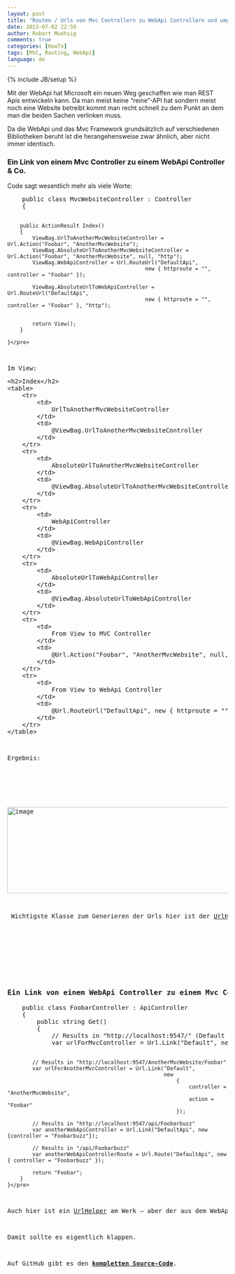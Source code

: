 ```yaml
---
layout: post
title: "Routen / Urls von Mvc Controllern zu WebApi Controllern und umgekehrt"
date: 2013-07-02 22:59
author: Robert Muehsig
comments: true
categories: [HowTo]
tags: [MVC, Routing, WebApi]
language: de
---
```

{% include JB/setup %}
<p>Mit der WebApi hat Microsoft ein neuen Weg geschaffen wie man REST Apis entwickeln kann. Da man meist keine “reine”-API hat sondern meist noch eine Website betreibt kommt man recht schnell zu dem Punkt an dem man die beiden Sachen verlinken muss.</p> <p>Da die WebApi und das Mvc Framework grundsätzlich auf verschiedenen Bibliotheken beruht ist die herangehensweise zwar ähnlich, aber nicht immer identisch.</p> <h3>Ein Link von einem Mvc Controller zu einem WebApi Controller &amp; Co.</h3> <p>Code sagt wesentlich mehr als viele Worte:</p><pre class="brush: csharp; auto-links: true; collapse: false; first-line: 1; gutter: true; html-script: false; light: false; ruler: false; smart-tabs: true; tab-size: 4; toolbar: true;">    public class MvcWebsiteController : Controller
    {

        public ActionResult Index()
        {
            ViewBag.UrlToAnotherMvcWebsiteController = Url.Action("Foobar", "AnotherMvcWebsite");
            ViewBag.AbsoluteUrlToAnotherMvcWebsiteController = Url.Action("Foobar", "AnotherMvcWebsite", null, "http");
            ViewBag.WebApiController = Url.RouteUrl("DefaultApi", 
                                                new { httproute = "", controller = "Foobar" });

            ViewBag.AbsoluteUrlToWebApiController = Url.RouteUrl("DefaultApi",
                                                new { httproute = "", controller = "Foobar" }, "http");


            return View();
        }

    }</pre>
<p>Im View:</p><pre class="brush: csharp; auto-links: true; collapse: false; first-line: 1; gutter: true; html-script: false; light: false; ruler: false; smart-tabs: true; tab-size: 4; toolbar: true;">&lt;h2&gt;Index&lt;/h2&gt;
&lt;table&gt;
    &lt;tr&gt;
        &lt;td&gt;
            UrlToAnotherMvcWebsiteController
        &lt;/td&gt;
        &lt;td&gt;
            @ViewBag.UrlToAnotherMvcWebsiteController
        &lt;/td&gt;
    &lt;/tr&gt;
    &lt;tr&gt;
        &lt;td&gt;
            AbsoluteUrlToAnotherMvcWebsiteController
        &lt;/td&gt;
        &lt;td&gt;
            @ViewBag.AbsoluteUrlToAnotherMvcWebsiteController
        &lt;/td&gt;
    &lt;/tr&gt;
    &lt;tr&gt;
        &lt;td&gt;
            WebApiController
        &lt;/td&gt;
        &lt;td&gt;
            @ViewBag.WebApiController
        &lt;/td&gt;
    &lt;/tr&gt;
    &lt;tr&gt;
        &lt;td&gt;
            AbsoluteUrlToWebApiController
        &lt;/td&gt;
        &lt;td&gt;
            @ViewBag.AbsoluteUrlToWebApiController
        &lt;/td&gt;
    &lt;/tr&gt;
    &lt;tr&gt;
        &lt;td&gt;
            From View to MVC Controller
        &lt;/td&gt;
        &lt;td&gt;
            @Url.Action("Foobar", "AnotherMvcWebsite", null, "http")
        &lt;/td&gt;
    &lt;/tr&gt;
    &lt;tr&gt;
        &lt;td&gt;
            From View to WebApi Controller
        &lt;/td&gt;
        &lt;td&gt;
            @Url.RouteUrl("DefaultApi", new { httproute = "", controller = "Foobar" })
        &lt;/td&gt;
    &lt;/tr&gt;
&lt;/table&gt;
</pre>
<p>Ergebnis:</p>
<p>&nbsp;</p>
<p><a href="{{BASE_PATH}}/assets/wp-images-de/image1869.png"><img title="image" style="border-top: 0px; border-right: 0px; border-bottom: 0px; border-left: 0px; display: inline" border="0" alt="image" src="{{BASE_PATH}}/assets/wp-images-de/image_thumb1013.png" width="574" height="197"></a></p>
<p> Wichtigste Klasse zum Generieren der Urls hier ist der <a href="http://msdn.microsoft.com/en-us/library/system.web.mvc.urlhelper(v=vs.108).aspx">UrlHelper</a> im Mvc Framework.</p>
<p></p>
<h3>&nbsp;</h3>
<h3>Ein Link von einem WebApi Controller zu einem Mvc Controller &amp; Co.</h3><pre class="brush: csharp; auto-links: true; collapse: false; first-line: 1; gutter: true; html-script: false; light: false; ruler: false; smart-tabs: true; tab-size: 4; toolbar: true;">    public class FoobarController : ApiController
    {
        public string Get()
        {
            // Results in "http://localhost:9547/" (Default Controller Route)
            var urlForMvcController = Url.Link("Default", new {controller = "MvcWebsite", action = "Index"});

            // Results in "http://localhost:9547/AnotherMvcWebsite/Foobar"
            var urlForAnotherMvcController = Url.Link("Default",
                                                      new
                                                          {
                                                              controller = "AnotherMvcWebsite",
                                                              action = "Foobar"
                                                          });

            // Results in "http://localhost:9547/api/Foobarbuzz"
            var anotherWebApiController = Url.Link("DefaultApi", new {controller = "Foobarbuzz"});

            // Results in "/api/Foobarbuzz"
            var anotherWebApiControllerRoute = Url.Route("DefaultApi", new { controller = "Foobarbuzz" });

            return "Foobar";
        }
    }</pre>
<p>Auch hier ist ein <a href="http://msdn.microsoft.com/en-us/library/system.web.http.routing.urlhelper(v=vs.108).aspx">UrlHelper</a> am Werk – aber der aus dem WebApi Namespace. Interessant ist noch der Unterschied zwischen dem puren <a href="http://msdn.microsoft.com/en-us/library/hh944655(v=vs.108).aspx">Link</a> und der <a href="http://msdn.microsoft.com/en-us/library/hh835560(v=vs.108).aspx">Route</a>. Trotz des anderen Namespaces kennt auch der WebApi UrlHelper die Route Config der Mvc-Welt und umgekehrt.</p>
<p>Damit sollte es eigentlich klappen.</p>
<p>Auf GitHub gibt es den <a href="https://github.com/Code-Inside/Samples/tree/master/2013/MvcAndWebApiRouting"><strong>kompletten Source-Code</strong></a>.</p>
